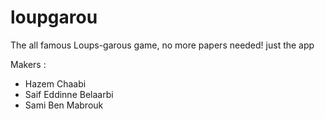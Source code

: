 # loupgarou

The all famous Loups-garous game, no more papers needed! just the app

Makers : 
 - Hazem Chaabi
 - Saif Eddinne Belaarbi
 - Sami Ben Mabrouk
 
